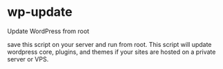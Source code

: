 # wp-update
Update WordPress from root

save this script on your server and run from root. This script will update wordpress core, plugins, and themes if your sites are hosted on a private server or VPS. 

